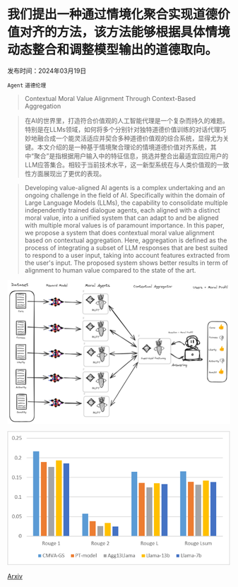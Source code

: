 # 我们提出一种通过情境化聚合实现道德价值对齐的方法，该方法能够根据具体情境动态整合和调整模型输出的道德取向。

发布时间：2024年03月19日

`Agent` `道德伦理`

> Contextual Moral Value Alignment Through Context-Based Aggregation

> 在AI的世界里，打造符合价值观的人工智能代理是一个复杂而持久的难题。特别是在LLMs领域，如何将多个分别针对独特道德价值训练的对话代理巧妙地融合成一个能灵活适应并契合多种道德价值观的综合系统，显得尤为关键。本文介绍的是一种基于情境聚合理论的情境道德价值对齐系统，其中“聚合”是指根据用户输入中的特征信息，挑选并整合出最适宜回应用户的LLM应答集合。相较于当前技术水平，这一新型系统在与人类价值观的一致性方面展现出了更优的表现。

> Developing value-aligned AI agents is a complex undertaking and an ongoing challenge in the field of AI. Specifically within the domain of Large Language Models (LLMs), the capability to consolidate multiple independently trained dialogue agents, each aligned with a distinct moral value, into a unified system that can adapt to and be aligned with multiple moral values is of paramount importance. In this paper, we propose a system that does contextual moral value alignment based on contextual aggregation. Here, aggregation is defined as the process of integrating a subset of LLM responses that are best suited to respond to a user input, taking into account features extracted from the user's input. The proposed system shows better results in term of alignment to human value compared to the state of the art.

![我们提出一种通过情境化聚合实现道德价值对齐的方法，该方法能够根据具体情境动态整合和调整模型输出的道德取向。](../../../paper_images/2403.12805/LLMCVA.png)

![我们提出一种通过情境化聚合实现道德价值对齐的方法，该方法能够根据具体情境动态整合和调整模型输出的道德取向。](../../../paper_images/2403.12805/resultsCVA.png)

[Arxiv](https://arxiv.org/abs/2403.12805)